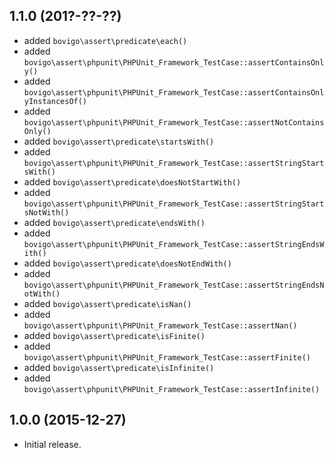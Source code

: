 1.1.0 (201?-??-??)
------------------

  * added `bovigo\assert\predicate\each()`
  * added `bovigo\assert\phpunit\PHPUnit_Framework_TestCase::assertContainsOnly()`
  * added `bovigo\assert\phpunit\PHPUnit_Framework_TestCase::assertContainsOnlyInstancesOf()`
  * added `bovigo\assert\phpunit\PHPUnit_Framework_TestCase::assertNotContainsOnly()`
  * added `bovigo\assert\predicate\startsWith()`
  * added `bovigo\assert\phpunit\PHPUnit_Framework_TestCase::assertStringStartsWith()`
  * added `bovigo\assert\predicate\doesNotStartWith()`
  * added `bovigo\assert\phpunit\PHPUnit_Framework_TestCase::assertStringStartsNotWith()`
  * added `bovigo\assert\predicate\endsWith()`
  * added `bovigo\assert\phpunit\PHPUnit_Framework_TestCase::assertStringEndsWith()`
  * added `bovigo\assert\predicate\doesNotEndWith()`
  * added `bovigo\assert\phpunit\PHPUnit_Framework_TestCase::assertStringEndsNotWith()`
  * added `bovigo\assert\predicate\isNan()`
  * added `bovigo\assert\phpunit\PHPUnit_Framework_TestCase::assertNan()`
  * added `bovigo\assert\predicate\isFinite()`
  * added `bovigo\assert\phpunit\PHPUnit_Framework_TestCase::assertFinite()`
  * added `bovigo\assert\predicate\isInfinite()`
  * added `bovigo\assert\phpunit\PHPUnit_Framework_TestCase::assertInfinite()`


1.0.0 (2015-12-27)
------------------

  * Initial release.
